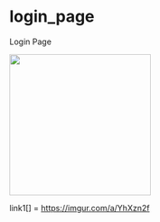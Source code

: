 # login_page
Login Page


<img src="https://imgur.com/a/YhXzn2f" width=250><br>

link1[] = https://imgur.com/a/YhXzn2f

